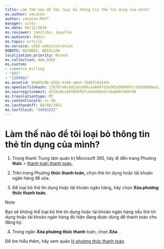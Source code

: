 ```yaml
---
title: Làm thế nào để tôi loại bỏ thông tin thẻ tín dụng của mình?
ms.author: cmcatee
author: cmcatee-MSFT
manager: scotv
ms.date: 04/21/2020
ms.reviewer: jamitche, jmueller
ms.audience: Admin
ms.topic: article
ms.service: o365-administration
ROBOTS: NOINDEX, NOFOLLOW
localization_priority: Normal
ms.collection: Adm_O365
ms.custom:
- commerce_billing
- "431"
- "1500001"
ms.assetid: 9d465c0b-d262-4c84-a0ee-76d0f18a24dc
ms.openlocfilehash: 138707a0c4d21dc089caa689fd3a385a56696fcc026dd89be2afaf069a1d2b73
ms.sourcegitcommit: d71b18e1403859fbfc45ddd9a57c8ab68f4d9f96
ms.translationtype: MT
ms.contentlocale: vi-VN
ms.lasthandoff: 08/06/2021
ms.locfileid: "54503222"
---
```

# <a name="how-do-i-remove-my-credit-card-information"></a>Làm thế nào để tôi loại bỏ thông tin thẻ tín dụng của mình?

1. Trong thanh Trung tâm quản trị Microsoft 365, hãy đi đến trang Phương **thức** \> [thanh toán thanh toán.](https://go.microsoft.com/fwlink/p/?linkid=2018806)

2. Trên trang Phương **thức thanh toán,** chọn thẻ tín dụng hoặc tài khoản ngân hàng để xóa.

3. Để loại bỏ thẻ tín dụng hoặc tài khoản ngân hàng, hãy chọn **Xóa phương thức thanh toán.**

> [!NOTE]
> Bạn sẽ không thể loại bỏ thẻ tín dụng hoặc tài khoản ngân hàng nếu thẻ tín dụng hoặc tài khoản ngân hàng đó hiện đang được dùng để thanh toán cho đăng ký.

4. Trong ngăn **Xóa phương thức thanh** toán, chọn **Xóa**.

Để tìm hiểu thêm, hãy xem quản [lý phương thức thanh toán](/microsoft-365/commerce/billing-and-payments/manage-payment-methods).